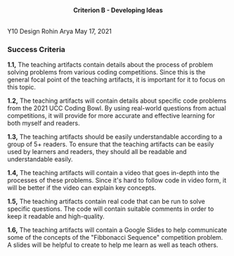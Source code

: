 
<p align="center">
  <b>Criterion B - Developing Ideas</b>
  <br><br>
</p>

Y10 Design
Rohin Arya
May 17, 2021

### Success Criteria

<b>1.1,</b> The teaching artifacts contain details about the process of problem solving problems from various coding competitions. Since this is the general focal point of the teaching artifacts, it is important for it to focus on this topic.

<b>1.2,</b> The teaching artifacts will contain details about specific code problems from the 2021 UCC Coding Bowl. By using real-world questions from actual competitions, it will provide for more accurate and effective learning for both myself and readers.

<b>1.3,</b> The teaching artifacts should be easily understandable according to a group of 5+ readers. To ensure that the teaching artifacts can be easily used by learners and readers, they should all be readable and understandable easily.

<b>1.4,</b> The teaching artifacts will contain a video that goes in-depth into the processes of these problems. Since it's hard to follow code in video form, it will be better if the video can explain key concepts.

<b>1.5,</b> The teaching artifacts contain real code that can be run to solve specific questions. The code will contain suitable comments in order to keep it readable and high-quality.

<b>1.6,</b> The teaching artifacts will contain a Google Slides to help communicate some of the concepts of the "Fibbonacci Sequence" competition problem. A slides will be helpful to create to help me learn as well as teach others.

&nbsp;&nbsp;&nbsp;&nbsp;&nbsp;&nbsp;